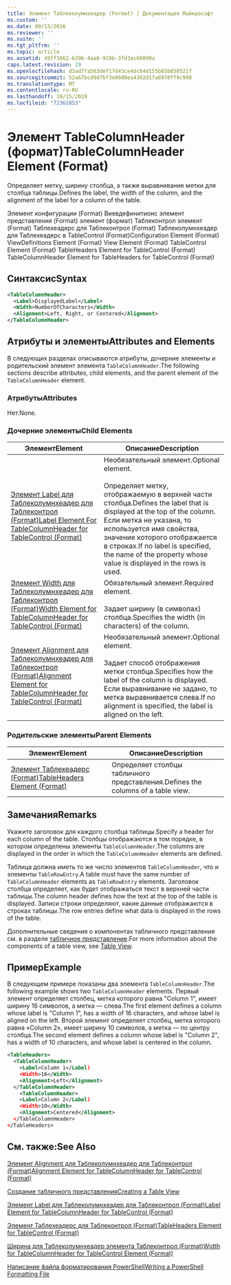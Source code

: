 ```yaml
---
title: Элемент Таблеколумнхеадер (Format) | Документация Майкрософт
ms.custom: ''
ms.date: 09/13/2016
ms.reviewer: ''
ms.suite: ''
ms.tgt_pltfrm: ''
ms.topic: article
ms.assetid: 49ff3062-6396-4aa8-919b-3fd3ac60899a
caps.latest.revision: 19
ms.openlocfilehash: d3ad7fa563def17d43ce4dc64d155b65b650521f
ms.sourcegitcommit: 52a67bcd9d7bf3e8600ea4302d1fa8970ff9c998
ms.translationtype: MT
ms.contentlocale: ru-RU
ms.lasthandoff: 10/15/2019
ms.locfileid: "72361853"
---
```

# <a name="tablecolumnheader-element-format"></a><span data-ttu-id="fff56-102">Элемент TableColumnHeader (формат)</span><span class="sxs-lookup"><span data-stu-id="fff56-102">TableColumnHeader Element (Format)</span></span>

<span data-ttu-id="fff56-103">Определяет метку, ширину столбца, а также выравнивание метки для столбца таблицы.</span><span class="sxs-lookup"><span data-stu-id="fff56-103">Defines the label, the width of the column, and the alignment of the label for a column of the table.</span></span>

<span data-ttu-id="fff56-104">Элемент конфигурации (Format) Виевдефинитионс элемент представления (Format) элемент (формат) Таблеконтрол элемент (Format) Таблехеадерс для Таблеконтрол (Format) Таблеколумнхеадер для Таблехеадерс в TableControl (Format)</span><span class="sxs-lookup"><span data-stu-id="fff56-104">Configuration Element (Format) ViewDefinitions Element (Format) View Element (Format) TableControl Element (Format) TableHeaders Element for TableControl (Format) TableColumnHeader Element for TableHeaders for TableControl (Format)</span></span>

## <a name="syntax"></a><span data-ttu-id="fff56-105">Синтаксис</span><span class="sxs-lookup"><span data-stu-id="fff56-105">Syntax</span></span>

```xml
<TableColumnHeader>
  <Label>DisplayedLabel</Label>
  <Width>NumberOfCharacters</Width>
  <Alignment>Left, Right, or Centered</Alignment>
</TableColumnHeader>
```

## <a name="attributes-and-elements"></a><span data-ttu-id="fff56-106">Атрибуты и элементы</span><span class="sxs-lookup"><span data-stu-id="fff56-106">Attributes and Elements</span></span>

<span data-ttu-id="fff56-107">В следующих разделах описываются атрибуты, дочерние элементы и родительский элемент элемента `TableColumnHeader`.</span><span class="sxs-lookup"><span data-stu-id="fff56-107">The following sections describe attributes, child elements, and the parent element of the `TableColumnHeader` element.</span></span>

### <a name="attributes"></a><span data-ttu-id="fff56-108">Атрибуты</span><span class="sxs-lookup"><span data-stu-id="fff56-108">Attributes</span></span>

<span data-ttu-id="fff56-109">Нет.</span><span class="sxs-lookup"><span data-stu-id="fff56-109">None.</span></span>

### <a name="child-elements"></a><span data-ttu-id="fff56-110">Дочерние элементы</span><span class="sxs-lookup"><span data-stu-id="fff56-110">Child Elements</span></span>

|<span data-ttu-id="fff56-111">Элемент</span><span class="sxs-lookup"><span data-stu-id="fff56-111">Element</span></span>|<span data-ttu-id="fff56-112">Описание</span><span class="sxs-lookup"><span data-stu-id="fff56-112">Description</span></span>|
|-------------|-----------------|
|[<span data-ttu-id="fff56-113">Элемент Label для Таблеколумнхеадер для Таблеконтрол (Format)</span><span class="sxs-lookup"><span data-stu-id="fff56-113">Label Element For TableColumnHeader for TableControl (Format)</span></span>](./label-element-for-tablecolumnheader-for-tablecontrol-format.md)|<span data-ttu-id="fff56-114">Необязательный элемент.</span><span class="sxs-lookup"><span data-stu-id="fff56-114">Optional element.</span></span><br /><br /> <span data-ttu-id="fff56-115">Определяет метку, отображаемую в верхней части столбца.</span><span class="sxs-lookup"><span data-stu-id="fff56-115">Defines the label that is displayed at the top of the column.</span></span> <span data-ttu-id="fff56-116">Если метка не указана, то используется имя свойства, значение которого отображается в строках.</span><span class="sxs-lookup"><span data-stu-id="fff56-116">If no label is specified, the name of the property whose value is displayed in the rows is used.</span></span>|
|[<span data-ttu-id="fff56-117">Элемент Width для Таблеколумнхеадер для Таблеконтрол (Format)</span><span class="sxs-lookup"><span data-stu-id="fff56-117">Width Element for TableColumnHeader for TableControl (Format)</span></span>](./width-element-for-tablecolumnheader-for-tablecontrol-format.md)|<span data-ttu-id="fff56-118">Обязательный элемент.</span><span class="sxs-lookup"><span data-stu-id="fff56-118">Required element.</span></span><br /><br /> <span data-ttu-id="fff56-119">Задает ширину (в символах) столбца.</span><span class="sxs-lookup"><span data-stu-id="fff56-119">Specifies the width (in characters) of the column.</span></span>|
|[<span data-ttu-id="fff56-120">Элемент Alignment для Таблеколумнхеадер для Таблеконтрол (Format)</span><span class="sxs-lookup"><span data-stu-id="fff56-120">Alignment Element for TableColumnHeader for TableControl (Format)</span></span>](./alignment-element-for-tablecolumnheader-for-tablecontrol-format.md)|<span data-ttu-id="fff56-121">Необязательный элемент.</span><span class="sxs-lookup"><span data-stu-id="fff56-121">Optional element.</span></span><br /><br /> <span data-ttu-id="fff56-122">Задает способ отображения метки столбца.</span><span class="sxs-lookup"><span data-stu-id="fff56-122">Specifies how the label of the column is displayed.</span></span> <span data-ttu-id="fff56-123">Если выравнивание не задано, то метка выравнивается слева.</span><span class="sxs-lookup"><span data-stu-id="fff56-123">If no alignment is specified, the label is aligned on the left.</span></span>|

### <a name="parent-elements"></a><span data-ttu-id="fff56-124">Родительские элементы</span><span class="sxs-lookup"><span data-stu-id="fff56-124">Parent Elements</span></span>

|<span data-ttu-id="fff56-125">Элемент</span><span class="sxs-lookup"><span data-stu-id="fff56-125">Element</span></span>|<span data-ttu-id="fff56-126">Описание</span><span class="sxs-lookup"><span data-stu-id="fff56-126">Description</span></span>|
|-------------|-----------------|
|[<span data-ttu-id="fff56-127">Элемент Таблехеадерс (Format)</span><span class="sxs-lookup"><span data-stu-id="fff56-127">TableHeaders Element (Format)</span></span>](./tableheaders-element-format.md)|<span data-ttu-id="fff56-128">Определяет столбцы табличного представления.</span><span class="sxs-lookup"><span data-stu-id="fff56-128">Defines the columns of a table view.</span></span>|

## <a name="remarks"></a><span data-ttu-id="fff56-129">Замечания</span><span class="sxs-lookup"><span data-stu-id="fff56-129">Remarks</span></span>

<span data-ttu-id="fff56-130">Укажите заголовок для каждого столбца таблицы.</span><span class="sxs-lookup"><span data-stu-id="fff56-130">Specify a header for each column of the table.</span></span> <span data-ttu-id="fff56-131">Столбцы отображаются в том порядке, в котором определены элементы `TableColumnHeader`.</span><span class="sxs-lookup"><span data-stu-id="fff56-131">The columns are displayed in the order in which the `TableColumnHeader` elements are defined.</span></span>

<span data-ttu-id="fff56-132">Таблица должна иметь то же число элементов `TableColumnHeader`, что и элементы `TableRowEntry`.</span><span class="sxs-lookup"><span data-stu-id="fff56-132">A table must have the same number of `TableColumnHeader` elements as `TableRowEntry` elements.</span></span> <span data-ttu-id="fff56-133">Заголовок столбца определяет, как будет отображаться текст в верхней части таблицы.</span><span class="sxs-lookup"><span data-stu-id="fff56-133">The column header defines how the text at the top of the table is displayed.</span></span> <span data-ttu-id="fff56-134">Записи строки определяют, какие данные отображаются в строках таблицы.</span><span class="sxs-lookup"><span data-stu-id="fff56-134">The row entries define what data is displayed in the rows of the table.</span></span>

<span data-ttu-id="fff56-135">Дополнительные сведения о компонентах табличного представления см. в разделе [табличное представление](./creating-a-table-view.md).</span><span class="sxs-lookup"><span data-stu-id="fff56-135">For more information about the components of a table view, see [Table View](./creating-a-table-view.md).</span></span>

## <a name="example"></a><span data-ttu-id="fff56-136">Пример</span><span class="sxs-lookup"><span data-stu-id="fff56-136">Example</span></span>

<span data-ttu-id="fff56-137">В следующем примере показаны два элемента `TableColumnHeader`.</span><span class="sxs-lookup"><span data-stu-id="fff56-137">The following example shows two `TableColumnHeader` elements.</span></span> <span data-ttu-id="fff56-138">Первый элемент определяет столбец, метка которого равна "Column 1", имеет ширину 16 символов, а метка — слева.</span><span class="sxs-lookup"><span data-stu-id="fff56-138">The first element defines a column whose label is "Column 1", has a width of 16 characters, and whose label is aligned on the left.</span></span> <span data-ttu-id="fff56-139">Второй элемент определяет столбец, метка которого равна «Column 2», имеет ширину 10 символов, а метка — по центру столбца.</span><span class="sxs-lookup"><span data-stu-id="fff56-139">The second element defines a column whose label is "Column 2", has a width of 10 characters, and whose label is centered in the column.</span></span>

```xml
<TableHeaders>
  <TableColumnHeader>
    <Label>Column 1</Label)
    <Width>16</Width>
    <Alignment>Left</Alignment>
  </TableColumnHeader>
    <TableColumnHeader>
    <Label>Column 2</Label)
    <Width>10</Width>
    <Alignment>Centered</Alignment>
  </TableColumnHeader>
</TableHeaders>
```

## <a name="see-also"></a><span data-ttu-id="fff56-140">См. также:</span><span class="sxs-lookup"><span data-stu-id="fff56-140">See Also</span></span>

[<span data-ttu-id="fff56-141">Элемент Alignment для Таблеколумнхеадер для Таблеконтрол (Format)</span><span class="sxs-lookup"><span data-stu-id="fff56-141">Alignment Element for TableColumnHeader for TableControl (Format)</span></span>](./alignment-element-for-tablecolumnheader-for-tablecontrol-format.md)

[<span data-ttu-id="fff56-142">Создание табличного представления</span><span class="sxs-lookup"><span data-stu-id="fff56-142">Creating a Table View</span></span>](./creating-a-table-view.md)

[<span data-ttu-id="fff56-143">Элемент Label для Таблеколумнхеадер для Таблеконтрол (Format)</span><span class="sxs-lookup"><span data-stu-id="fff56-143">Label Element for TableColumnHeader for TableControl (Format)</span></span>](./label-element-for-tablecolumnheader-for-tablecontrol-format.md)

[<span data-ttu-id="fff56-144">Элемент Таблехеадерс для Таблеконтрол (Format)</span><span class="sxs-lookup"><span data-stu-id="fff56-144">TableHeaders Element for TableControl (Format)</span></span>](./tableheaders-element-format.md)

[<span data-ttu-id="fff56-145">Ширина для Таблеколумнхеадер элемента Таблеконтрол (Format)</span><span class="sxs-lookup"><span data-stu-id="fff56-145">Width for TableColumnHeader for TableControl Element (Format)</span></span>](./width-element-for-tablecolumnheader-for-tablecontrol-format.md)

[<span data-ttu-id="fff56-146">Написание файла форматирования PowerShell</span><span class="sxs-lookup"><span data-stu-id="fff56-146">Writing a PowerShell Formatting File</span></span>](./writing-a-powershell-formatting-file.md)
